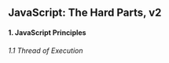 <h2>JavaScript: The Hard Parts, v2</h2>

<h4>1. JavaScript Principles</h4>

<h6>1.1 Thread of Execution</h6>
